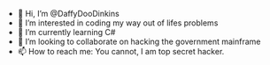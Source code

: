 - 👋 Hi, I’m @DaffyDooDinkins
- 👀 I’m interested in coding my way out of lifes problems
- 🌱 I’m currently learning C#
- 💞️ I’m looking to collaborate on hacking the government mainframe
- 📫 How to reach me: You cannot, I am top secret hacker.

<!---
DaffyDooDinkins/DaffyDooDinkins is a ✨ special ✨ repository because its `README.md` (this file) appears on your GitHub profile.
You can click the Preview link to take a look at your changes.
--->
